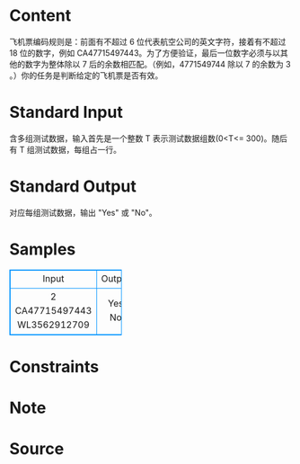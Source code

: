 
# Content

飞机票编码规则是：前面有不超过 6 位代表航空公司的英文字符，接着有不超过 18 位的数字，例如 CA47715497443。为了方便验证，最后一位数字必须与以其他的数字为整体除以 7 后的余数相匹配。（例如，4771549744 除以 7 的余数为
 3 。）你的任务是判断给定的飞机票是否有效。

# Standard Input

含多组测试数据，输入首先是一个整数 T 表示测试数据组数(0<T<= 300)。随后有 T 组测试数据，每组占一行。

# Standard Output

对应每组测试数据，输出 "Yes" 或 "No"。

# Samples

<style>
        table,table tr th, table tr td { border:1px solid #0094ff; }
        table { width: 200px; min-height: 25px; line-height: 25px; text-align: center; border-collapse: collapse;}   
    </style>
<table>
	<tr>
		<td>Input</td>
		<td>Output</td>
	</tr>
<tr><td>2
CA47715497443
WL3562912709</td><td>Yes
No</td></tr></table>


# Constraints



# Note



# Source


